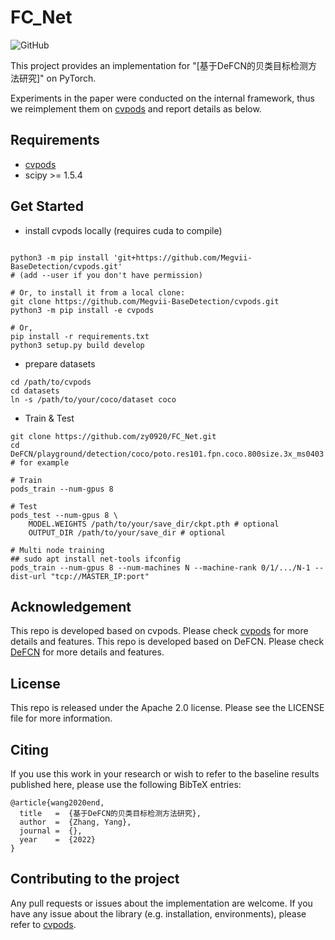 # FC_Net

![GitHub](https://github.com/zy0920/FC_Net)

This project provides an implementation for "[基于DeFCN的贝类目标检测方法研究]" on PyTorch.

Experiments in the paper were conducted on the internal framework, thus we reimplement them on [cvpods](https://github.com/Megvii-BaseDetection/cvpods) and report details as below.

## Requirements
* [cvpods](https://github.com/Megvii-BaseDetection/cvpods)
* scipy >= 1.5.4

## Get Started

* install cvpods locally (requires cuda to compile)
```shell

python3 -m pip install 'git+https://github.com/Megvii-BaseDetection/cvpods.git'
# (add --user if you don't have permission)

# Or, to install it from a local clone:
git clone https://github.com/Megvii-BaseDetection/cvpods.git
python3 -m pip install -e cvpods

# Or,
pip install -r requirements.txt
python3 setup.py build develop
```

* prepare datasets
```shell
cd /path/to/cvpods
cd datasets
ln -s /path/to/your/coco/dataset coco
```

* Train & Test
```shell
git clone https://github.com/zy0920/FC_Net.git
cd DeFCN/playground/detection/coco/poto.res101.fpn.coco.800size.3x_ms0403  # for example

# Train
pods_train --num-gpus 8

# Test
pods_test --num-gpus 8 \
    MODEL.WEIGHTS /path/to/your/save_dir/ckpt.pth # optional
    OUTPUT_DIR /path/to/your/save_dir # optional

# Multi node training
## sudo apt install net-tools ifconfig
pods_train --num-gpus 8 --num-machines N --machine-rank 0/1/.../N-1 --dist-url "tcp://MASTER_IP:port"

```

## Acknowledgement
This repo is developed based on cvpods. Please check [cvpods](https://github.com/Megvii-BaseDetection/cvpods) for more details and features.
This repo is developed based on DeFCN. Please check [DeFCN](https://github.com/Megvii-BaseDetection/DeFCN) for more details and features.
## License
This repo is released under the Apache 2.0 license. Please see the LICENSE file for more information.

## Citing
If you use this work in your research or wish to refer to the baseline results published here, please use the following BibTeX entries:
```
@article{wang2020end,
  title   =  {基于DeFCN的贝类目标检测方法研究},
  author  =  {Zhang, Yang},
  journal =  {},
  year    =  {2022}
}
```

## Contributing to the project
Any pull requests or issues about the implementation are welcome. If you have any issue about the library (e.g. installation, environments), please refer to [cvpods](https://github.com/Megvii-BaseDetection/cvpods).
